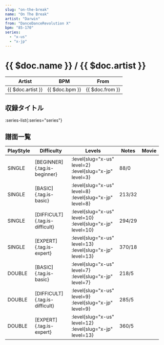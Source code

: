 ```yaml
---
slug: "on-the-break"
name: "On The Break"
artist: "Darwin"
from: "DanceDanceRevolution X"
bpm: "85-170"
series:
  - "x-us"
  - "x-jp"
---
```


# {{ $doc.name }} / {{ $doc.artist }}

|Artist|BPM|From|
|------|---|----|
|{{ $doc.artist }}|{{ $doc.bpm }}|{{ $doc.from }}|

## 収録タイトル

:series-list{:series="series"}

## 譜面一覧

|PlayStyle|Difficulty|Levels|Notes|Movie|
|---------|----------|------|-----|-----|
|SINGLE|[BEGINNER]{.tag.is-beginner}|<div class="field is-grouped is-grouped-multiline"> :level{slug="x-us" level=2} :level{slug="x-jp" level=3}</div>|88/0||
|SINGLE|[BASIC]{.tag.is-basic}|<div class="field is-grouped is-grouped-multiline"> :level{slug="x-us" level=8} :level{slug="x-jp" level=8}</div>|213/32||
|SINGLE|[DIFFICULT]{.tag.is-difficult}|<div class="field is-grouped is-grouped-multiline"> :level{slug="x-us" level=10} :level{slug="x-jp" level=10}</div>|294/29||
|SINGLE|[EXPERT]{.tag.is-expert}|<div class="field is-grouped is-grouped-multiline"> :level{slug="x-us" level=13} :level{slug="x-jp" level=13}</div>|370/18||
|DOUBLE|[BASIC]{.tag.is-basic}|<div class="field is-grouped is-grouped-multiline"> :level{slug="x-us" level=7} :level{slug="x-jp" level=7}</div>|218/5||
|DOUBLE|[DIFFICULT]{.tag.is-difficult}|<div class="field is-grouped is-grouped-multiline"> :level{slug="x-us" level=9} :level{slug="x-jp" level=9}</div>|285/5||
|DOUBLE|[EXPERT]{.tag.is-expert}|<div class="field is-grouped is-grouped-multiline"> :level{slug="x-us" level=12} :level{slug="x-jp" level=13}</div>|360/5||
